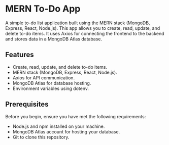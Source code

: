 # MERN To-Do App

A simple to-do list application built using the MERN stack (MongoDB, Express, React, Node.js). This app allows you to create, read, update, and delete to-do items. It uses Axios for connecting the frontend to the backend and stores data in a MongoDB Atlas database.



## Features

- Create, read, update, and delete to-do items.
- MERN stack (MongoDB, Express, React, Node.js).
- Axios for API communication.
- MongoDB Atlas for database hosting.
- Environment variables using dotenv.

## Prerequisites

Before you begin, ensure you have met the following requirements:

- Node.js and npm installed on your machine.
- MongoDB Atlas account for hosting your database.
- Git to clone this repository.


